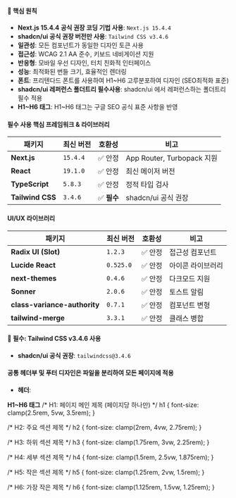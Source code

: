 #### **🎯 핵심 원칙**
- **Next.js 15.4.4 공식 권장 코딩 기법 사용**: `Next.js 15.4.4`
- **shadcn/ui 공식 권장 버전만 사용**: `Tailwind CSS v3.4.6`
- **일관성**: 모든 컴포넌트가 동일한 디자인 토큰 사용
- **접근성**: WCAG 2.1 AA 준수, 키보드 네비게이션 지원
- **반응형**: 모바일 우선 디자인, 터치 친화적 인터페이스
- **성능**: 최적화된 번들 크기, 효율적인 렌더링
- **폰트**: 프리텐다드 폰트를 사용하여 H1~H6 고루분포하여 디자인 (SEO최적화 표준)
- **shadcn/ui 레퍼런스 폴더트리 필수사용**: shadcn/ui 에서 레퍼런스하는 폴더트리 필수 적용
- **H1~H6 태그**: H1~H6 태그는 구글 SEO 공식 표준 사항을 반영

#### **필수 사용 핵심 프레임워크 & 라이브러리**
| 패키지 | 최신 버전 | 호환성 | 비고 |
|--------|-----------|--------|------|
| **Next.js** | `15.4.4` | ✅ 안정 | App Router, Turbopack 지원 |
| **React** | `19.1.0` | ✅ 안정 | 최신 메이저 버전 |
| **TypeScript** | `5.8.3` | ✅ 안정 | 정적 타입 검사 |
| **Tailwind CSS** | `3.4.6` | ✅ **필수** | shadcn/ui 공식 권장 |

#### **UI/UX 라이브러리**
| 패키지 | 최신 버전 | 호환성 | 비고 |
|--------|-----------|--------|------|
| **Radix UI (Slot)** | `1.2.3` | ✅ 안정 | 접근성 컴포넌트 |
| **Lucide React** | `0.525.0` | ✅ 안정 | 아이콘 라이브러리 |
| **next-themes** | `0.4.6` | ✅ 안정 | 다크모드 지원 |
| **Sonner** | `2.0.6` | ✅ 안정 | 토스트 알림 |
| **class-variance-authority** | `0.7.1` | ✅ 안정 | 컴포넌트 변형 |
| **tailwind-merge** | `3.3.1` | ✅ 안정 | 클래스 병합 |

#### **🚨 필수: Tailwind CSS v3.4.6 사용**
- **shadcn/ui 공식 권장**: `tailwindcss@3.4.6`

#### **공통 헤더부 및 푸터 디자인은 파일을 분리하여 모든 페이지에 적용**
- **헤더**: 




 **H1~H6 태그**
/* H1: 페이지 메인 제목 (페이지당 하나만) */
h1 { font-size: clamp(2.5rem, 5vw, 3.5rem); }

/* H2: 주요 섹션 제목 */
h2 { font-size: clamp(2rem, 4vw, 2.75rem); }

/* H3: 하위 섹션 제목 */
h3 { font-size: clamp(1.75rem, 3vw, 2.25rem); }

/* H4: 세부 섹션 제목 */
h4 { font-size: clamp(1.5rem, 2.5vw, 1.875rem); }

/* H5: 작은 섹션 제목 */
h5 { font-size: clamp(1.25rem, 2vw, 1.5rem); }

/* H6: 가장 작은 제목 */
h6 { font-size: clamp(1.125rem, 1.5vw, 1.25rem); }